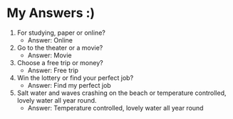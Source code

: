 # My Answers :)
1.  For studying, paper or online?
    - Answer: Online
2. Go to the theater or a movie?
    - Answer: Movie
3. Choose a free trip or money?
    - Answer: Free trip
4. Win the lottery or find your perfect job?
    - Answer: Find my perfect job
5. Salt water and waves crashing on the beach or temperature controlled, lovely water all year round.
    - Answer: Temperature controlled, lovely water all year round
